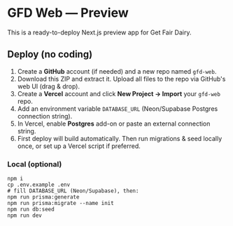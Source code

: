 # GFD Web — Preview

This is a ready-to-deploy Next.js preview app for Get Fair Dairy.

## Deploy (no coding)
1. Create a **GitHub** account (if needed) and a new repo named `gfd-web`.
2. Download this ZIP and extract it. Upload all files to the repo via GitHub's web UI (drag & drop).
3. Create a **Vercel** account and click **New Project → Import** your `gfd-web` repo.
4. Add an environment variable `DATABASE_URL` (Neon/Supabase Postgres connection string).
5. In Vercel, enable **Postgres** add-on or paste an external connection string.
6. First deploy will build automatically. Then run migrations & seed locally once, or set up a Vercel script if preferred.

### Local (optional)
```
npm i
cp .env.example .env
# fill DATABASE_URL (Neon/Supabase), then:
npm run prisma:generate
npm run prisma:migrate --name init
npm run db:seed
npm run dev
```